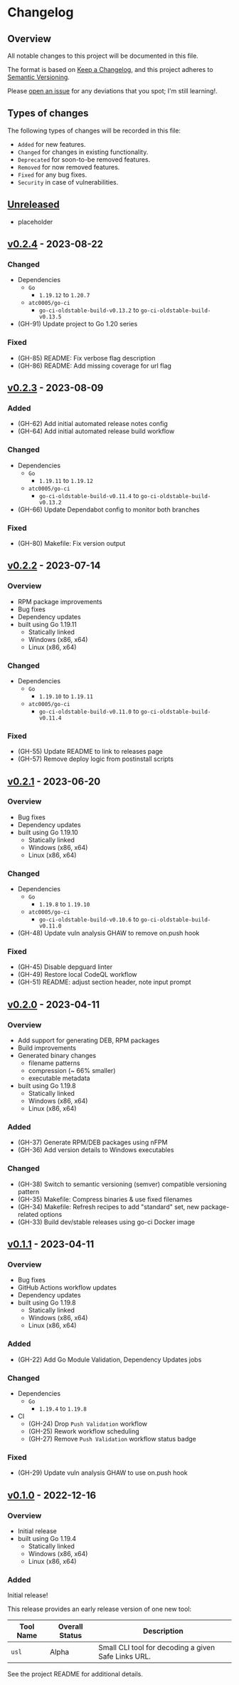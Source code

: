 # Changelog

## Overview

All notable changes to this project will be documented in this file.

The format is based on [Keep a
Changelog](https://keepachangelog.com/en/1.0.0/), and this project adheres to
[Semantic Versioning](https://semver.org/spec/v2.0.0.html).

Please [open an issue](https://github.com/atc0005/safelinks/issues) for any
deviations that you spot; I'm still learning!.

## Types of changes

The following types of changes will be recorded in this file:

- `Added` for new features.
- `Changed` for changes in existing functionality.
- `Deprecated` for soon-to-be removed features.
- `Removed` for now removed features.
- `Fixed` for any bug fixes.
- `Security` in case of vulnerabilities.

## [Unreleased]

- placeholder

## [v0.2.4] - 2023-08-22

### Changed

- Dependencies
  - `Go`
    - `1.19.12` to `1.20.7`
  - `atc0005/go-ci`
    - `go-ci-oldstable-build-v0.13.2` to `go-ci-oldstable-build-v0.13.5`
- (GH-91) Update project to Go 1.20 series

### Fixed

- (GH-85) README: Fix verbose flag description
- (GH-86) README: Add missing coverage for url flag

## [v0.2.3] - 2023-08-09

### Added

- (GH-62) Add initial automated release notes config
- (GH-64) Add initial automated release build workflow

### Changed

- Dependencies
  - `Go`
    - `1.19.11` to `1.19.12`
  - `atc0005/go-ci`
    - `go-ci-oldstable-build-v0.11.4` to `go-ci-oldstable-build-v0.13.2`
- (GH-66) Update Dependabot config to monitor both branches

### Fixed

- (GH-80) Makefile: Fix version output

## [v0.2.2] - 2023-07-14

### Overview

- RPM package improvements
- Bug fixes
- Dependency updates
- built using Go 1.19.11
  - Statically linked
  - Windows (x86, x64)
  - Linux (x86, x64)

### Changed

- Dependencies
  - `Go`
    - `1.19.10` to `1.19.11`
  - `atc0005/go-ci`
    - `go-ci-oldstable-build-v0.11.0` to `go-ci-oldstable-build-v0.11.4`

### Fixed

- (GH-55) Update README to link to releases page
- (GH-57) Remove deploy logic from postinstall scripts

## [v0.2.1] - 2023-06-20

### Overview

- Bug fixes
- Dependency updates
- built using Go 1.19.10
  - Statically linked
  - Windows (x86, x64)
  - Linux (x86, x64)

### Changed

- Dependencies
  - `Go`
    - `1.19.8` to `1.19.10`
  - `atc0005/go-ci`
    - `go-ci-oldstable-build-v0.10.6` to `go-ci-oldstable-build-v0.11.0`
- (GH-48) Update vuln analysis GHAW to remove on.push hook

### Fixed

- (GH-45) Disable depguard linter
- (GH-49) Restore local CodeQL workflow
- (GH-51) README: adjust section header, note input prompt

## [v0.2.0] - 2023-04-11

### Overview

- Add support for generating DEB, RPM packages
- Build improvements
- Generated binary changes
  - filename patterns
  - compression (~ 66% smaller)
  - executable metadata
- built using Go 1.19.8
  - Statically linked
  - Windows (x86, x64)
  - Linux (x86, x64)

### Added

- (GH-37) Generate RPM/DEB packages using nFPM
- (GH-36) Add version details to Windows executables

### Changed

- (GH-38) Switch to semantic versioning (semver) compatible versioning
  pattern
- (GH-35) Makefile: Compress binaries & use fixed filenames
- (GH-34) Makefile: Refresh recipes to add "standard" set, new
  package-related options
- (GH-33) Build dev/stable releases using go-ci Docker image

## [v0.1.1] - 2023-04-11

### Overview

- Bug fixes
- GitHub Actions workflow updates
- Dependency updates
- built using Go 1.19.8
  - Statically linked
  - Windows (x86, x64)
  - Linux (x86, x64)

### Added

- (GH-22) Add Go Module Validation, Dependency Updates jobs

### Changed

- Dependencies
  - `Go`
    - `1.19.4` to `1.19.8`
- CI
  - (GH-24) Drop `Push Validation` workflow
  - (GH-25) Rework workflow scheduling
  - (GH-27) Remove `Push Validation` workflow status badge

### Fixed

- (GH-29) Update vuln analysis GHAW to use on.push hook

## [v0.1.0] - 2022-12-16

### Overview

- Initial release
- built using Go 1.19.4
  - Statically linked
  - Windows (x86, x64)
  - Linux (x86, x64)

### Added

Initial release!

This release provides an early release version of one new tool:

| Tool Name | Overall Status | Description                                         |
| --------- | -------------- | --------------------------------------------------- |
| `usl`     | Alpha          | Small CLI tool for decoding a given Safe Links URL. |

See the project README for additional details.

[Unreleased]: https://github.com/atc0005/safelinks/compare/v0.2.4...HEAD
[v0.2.4]: https://github.com/atc0005/safelinks/releases/tag/v0.2.4
[v0.2.3]: https://github.com/atc0005/safelinks/releases/tag/v0.2.3
[v0.2.2]: https://github.com/atc0005/safelinks/releases/tag/v0.2.2
[v0.2.1]: https://github.com/atc0005/safelinks/releases/tag/v0.2.1
[v0.2.0]: https://github.com/atc0005/safelinks/releases/tag/v0.2.0
[v0.1.1]: https://github.com/atc0005/safelinks/releases/tag/v0.1.1
[v0.1.0]: https://github.com/atc0005/safelinks/releases/tag/v0.1.0
